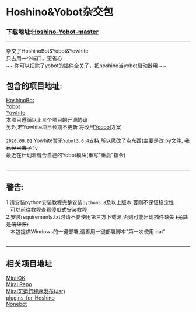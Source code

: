 # Hoshino&amp;Yobot杂交包 <br>
### 下载地址:[Hoshino-Yobot-master](http://github-proxy.yobot.win/1523789353/Hoshino-Yobot/archive/master.zip "下载本库")<br>
****
杂交了HoshinoBot&amp;Yobot&amp;Yowhite<br>
只占用一个端口，更省心<br>
~~ 你可以把除了yobot的插件全关了，把hoshino当yobot启动器用 ~~<br>
## 包含的项目地址: <br>
[HoshinoBot](https://github.com/Ice-Cirno/HoshinoBot "Hoshino项目")<br>
[Yobot](https://github.com/pcrbot/yobot "Yobot项目")<br>
[Yowhite](https://github.com/shkongzhu/YoWhite "Yowhite项目")<br>
本项目遵循以上三个项目的开源协议<br>
另外,若Yowhite项目长期不更新&nbsp;将改用[Yocool](https://github.com/A-kirami/YoCool/tree/master/PrincessAdventure "Yocool项目")方案<br><br>
`2020.09.01` Yowhite暂无`Yobot3.6.4`支持,所以魔改了点东西(主要是改.py文件, ~~我已经目害了~~ )v<br>
最近在计划着缝合自己的Yobot模块(重写"重启"指令)<br><br>
****
## 警告: <br>
1.请安装python安装教程完整安装`python3.8`及以上版本,否则不保证稳定性<br>
&nbsp;&nbsp;&nbsp;可以前往[教程](./Docs/杂交/Install_python3.8.5/Install_Tip.md "傻瓜式安装教程")查看傻瓜式安装教程<br>
2.安装requirements.txt时请不要使用第三方下载源,否则可能出现插件缺失 ~~(尤其是清华源)~~ <br>
&nbsp;&nbsp;&nbsp;本包提供Windows的一键部署,请善用一键部署脚本"第一次使用.bat"<br><br>
****
## 相关项目地址 <br>
[MiraiOK](https://github.com/LXY1226/MiraiOK "MiraiOK项目")<br>
[Mirai Repo](https://github.com/mamoe/mirai "Mirai项目")<br>
[Mirai可运行程序发布(Jar)](https://github.com/project-mirai/mirai-repo/tree/master/shadow "Mirai 可运行程序发布")<br>
[plugins-for-Hoshino](https://github.com/pcrbot/plugins-for-Hoshino "Shebot项目")<br>
[Nonebot](https://github.com/nonebot/nonebot "Nonebot项目")<br>